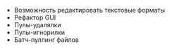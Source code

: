 - Возможность редактировать текстовые форматы
- Рефактор GUI
- Пулы-удалялки
- Пулы-игнорилки
- Батч-пуллинг файлов
